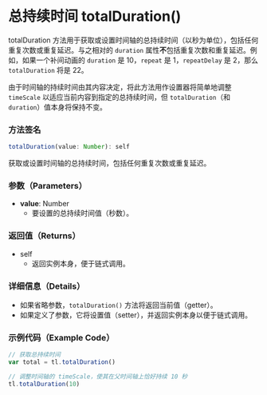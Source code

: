 # 总持续时间 totalDuration()

totalDuration 方法用于获取或设置时间轴的总持续时间（以秒为单位），包括任何重复次数或重复延迟。与之相对的 `duration` 属性**不**包括重复次数和重复延迟。例如，如果一个补间动画的 `duration` 是 10，`repeat` 是 1，`repeatDelay` 是 2，那么 `totalDuration` 将是 22。

由于时间轴的持续时间由其内容决定，将此方法用作设置器将简单地调整 `timeScale` 以适应当前内容到指定的总持续时间，但 `totalDuration`（和 `duration`）值本身将保持不变。

### 方法签名

```typescript
totalDuration(value: Number): self
```

获取或设置时间轴的总持续时间，包括任何重复次数或重复延迟。

### 参数（Parameters）

- **value**: Number
  - 要设置的总持续时间值（秒数）。

### 返回值（Returns）

- self
  - 返回实例本身，便于链式调用。

### 详细信息（Details）

- 如果省略参数，`totalDuration()` 方法将返回当前值（getter）。
- 如果定义了参数，它将设置值（setter），并返回实例本身以便于链式调用。

### 示例代码（Example Code）

```javascript
// 获取总持续时间
var total = tl.totalDuration()

// 调整时间轴的 timeScale，使其在父时间轴上恰好持续 10 秒
tl.totalDuration(10)
```
